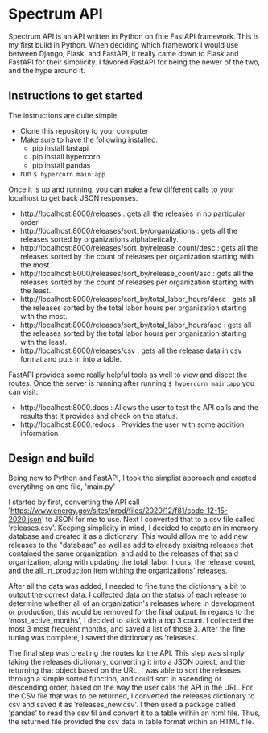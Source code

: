 # Spectrum API

Spectrum API is an API written in Python on fhte FastAPI framework. 
This is my first build in Python. When deciding which framework I would use between Django, Flask, and FastAPI, it really came down to Flask and FastAPI for their simplicity. I favored FastAPI for being the newer of the two, and the hype around it. 

## Instructions to get started

The instructions are quite simple. 
- Clone this repository to your computer
- Make sure to have the following installed:
  - pip install fastapi
  - pip install hypercorn
  - pip install pandas
- run `$ hypercorn main:app`

Once it is up and running, you can make a few different calls to your localhost to get back JSON responses.
  - http://localhost:8000/releases : gets all the releases in no particular order
  - http://localhost:8000/releases/sort_by/organizations : gets all the releases sorted by organizations alphabetically. 
  - http://localhost:8000/releases/sort_by/release_count/desc : gets all the releases sorted by the count of releases per organization starting with the most. 
  - http://localhost:8000/releases/sort_by/release_count/asc : gets all the releases sorted by the count of releases per organization starting with the least.
  - http://localhost:8000/releases/sort_by/total_labor_hours/desc : gets all the releases sorted by the total labor hours per organization starting with the most.
  - http://localhost:8000/releases/sort_by/total_labor_hours/asc : gets all the releases sorted by the total labor hours per organization starting with the least.
  - http://localhost:8000/releases/csv : gets all the release data in csv format and puts in into a table.

FastAPI provides some really helpful tools as well to view and disect the routes. Once the server is running after running `$ hypercorn main:app` you can visit:
  - http://localhost:8000.docs : Allows the user to test the API calls and the results that it provides and check on the status. 
  - http://localhost:8000.redocs : Provides the user with some addition information

## Design and build

Being new to Python and FastAPI, I took the simplist approach and created everytihng on one file, 'main.py'

I started by first, converting the API call 'https://www.energy.gov/sites/prod/files/2020/12/f81/code-12-15-2020.json' to JSON for me to use.
Next I converted that to a csv file called 'releases.csv'.
Keeping simplicity in mind, I decided to create an in memory database and created it as a dictionary. This would allow me to add new releases to the "database" as well as add to already exisitng releases that contained the same organization, and add to the releases of that said organization, along with updating the total_labor_hours, the release_count, and the all_in_production item withing the organizations' releases. 

After all the data was added, I needed to fine tune the dictionary a bit to output the correct data. I collected data on the status of each release to determine whether all of an organization's releases where in development or production, this would be removed for the final output. In regards to the 'most_active_months', I decided to stick with a top 3 count. I collected the most 3 most frequent months, and saved a list of those 3. After the fine tuning was complete, I saved the dictionary as 'releases'.

The final step was creating the routes for the API. This step was simply taking the releases dictionary, converting it into a JSON object, and the returning that object based on the URL. I was able to sort the releases through a simple sorted function, and could sort in ascending or descending order, based on the way the user calls the API in the URL. 
For the CSV file that was to be returned, I converted the releases dictionary to csv and saved it as 'releases_new.csv'. I then used a package called 'pandas' to read the csv fil and convert it to a table within an html file. Thus, the returned file provided the csv data in table format within an HTML file. 

